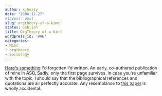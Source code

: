 ```yaml
---
author: kjhealy
date: "2006-12-27"
#layout: post
slug: orgtheory-of-a-kind
status: publish
title: OrgTheory of a Kind
wordpress_id: '996'
categories:
- Misc
- orgtheory
- Sociology
---
```


[Here's something](hitchhike.pdf) I'd forgotten I'd written. An early, co-authored publication of mine in ASQ. Sadly, only the first page survives. In case you're unfamiliar with the topic, I should say that the bibliographical references and quotations are all perfectly accurate. Any resemblance to [this paper](http://www.questia.com/PM.qst?a=o&se=gglsc&d=5001869630) is wholly accidental.

